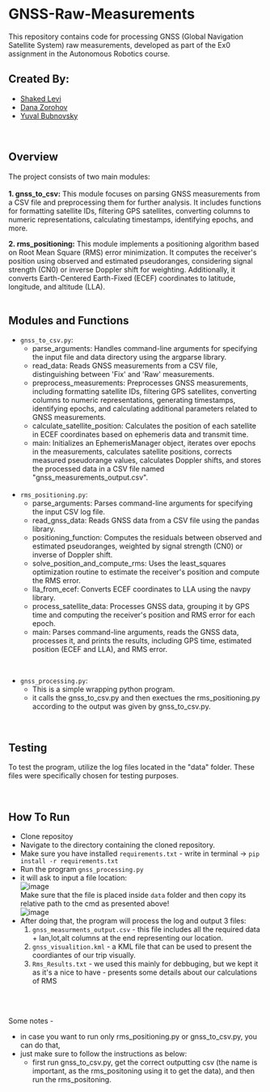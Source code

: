 # GNSS-Raw-Measurements
This repository contains code for processing GNSS (Global Navigation Satellite System) raw measurements, developed as part of the Ex0 assignment in the Autonomous Robotics course.

## Created By:
* [Shaked Levi](https://github.com/20shaked20)
* [Dana Zorohov](https://github.com/danaZo)
* [Yuval Bubnovsky](https://github.com/YuvalBubnovsky)

</br>

## Overview
The project consists of two main modules: </br></br>
**1. gnss_to_csv:** This module focuses on parsing GNSS measurements from a CSV file and preprocessing them for further analysis. It includes functions for formatting satellite IDs, filtering GPS satellites, converting columns to numeric representations, calculating timestamps, identifying epochs, and more.

**2. rms_positioning:** This module implements a positioning algorithm based on Root Mean Square (RMS) error minimization. It computes the receiver's position using observed and estimated pseudoranges, considering signal strength (CN0) or inverse Doppler shift for weighting. Additionally, it converts Earth-Centered Earth-Fixed (ECEF) coordinates to latitude, longitude, and altitude (LLA).
</br>
</br>

## Modules and Functions

- ```gnss_to_csv.py```:
    - parse_arguments: Handles command-line arguments for specifying the input file and data directory using the argparse library.
    - read_data: Reads GNSS measurements from a CSV file, distinguishing between 'Fix' and 'Raw' measurements.
    - preprocess_measurements: Preprocesses GNSS measurements, including formatting satellite IDs, filtering GPS satellites, converting columns to numeric representations, generating timestamps, identifying epochs, and calculating additional                                 parameters related to GNSS measurements.
    - calculate_satellite_position: Calculates the position of each satellite in ECEF coordinates based on ephemeris data and transmit time.
    - main: Initializes an EphemerisManager object, iterates over epochs in the measurements, calculates satellite positions, corrects measured pseudorange values, calculates Doppler shifts, and stores the processed data in a CSV file named         "gnss_measurements_output.csv". </br>
  </br>
- ```rms_positioning.py```:
  - parse_arguments: Parses command-line arguments for specifying the input CSV log file.
  - read_gnss_data: Reads GNSS data from a CSV file using the pandas library.
  - positioning_function: Computes the residuals between observed and estimated pseudoranges, weighted by signal strength (CN0) or inverse of Doppler shift.
  - solve_position_and_compute_rms: Uses the least_squares optimization routine to estimate the receiver's position and compute the RMS error.
  - lla_from_ecef: Converts ECEF coordinates to LLA using the navpy library.
  - process_satellite_data: Processes GNSS data, grouping it by GPS time and computing the receiver's position and RMS error for each epoch.
  - main: Parses command-line arguments, reads the GNSS data, processes it, and prints the results, including GPS time, estimated position (ECEF and LLA), and RMS error.
</br>
  
- ```gnss_processing.py```:
  - This is a simple wrapping python program. </br>
  - it calls the gnss_to_csv.py and then exectues the rms_positioning.py according to the output was given by gnss_to_csv.py. </br>
</br>


## Testing
To test the program, utilize the log files located in the "data" folder. These files were specifically chosen for testing purposes.


</br>

## How To Run
* Clone repositoy
* Navigate to the directory containing the cloned repository.
* Make sure you have installed ``requirements.txt`` - write in terminal -> ``pip install -r requirements.txt`` </br>
* Run the program ``gnss_processing.py``
* it will ask to input a file location: </br>
![image](https://github.com/20shaked20/GNSS-Raw-Measurements/assets/73894107/5fa65198-0bee-4e0a-9d3f-e5dd8002fa6c) </br>
  Make sure that the file is placed inside ``data`` folder and then copy its relative path to the cmd as presented above! </br>
  ![image](https://github.com/20shaked20/GNSS-Raw-Measurements/assets/73894107/46ed2c74-e3b6-4623-b92e-daea2a0eef3c)
* After doing that, the program will process the log and output 3 files: </br>
  1. ``gnss_measurments_output.csv`` - this file includes all the required data + lan,lot,alt columns at the end representing our location. </br>
  2. ``gnss_visualition.kml`` - a KML file that can be used to present the coordiantes of our trip visually. </br>
  3. ``Rms_Results.txt`` - we used this mainly for debbuging, but we kept it as it's a nice to have - presents some details about our calculations of RMS </br>

</br>
</br>

Some notes - 
- in case you want to run only rms_positioning.py or gnss_to_csv.py, you can do that,
- just make sure to follow the instructions as below:
  - first run gnss_to_csv.py, get the correct outputting csv (the name is important, as the rms_positoning using it to get the data), and then run the rms_positoning.
